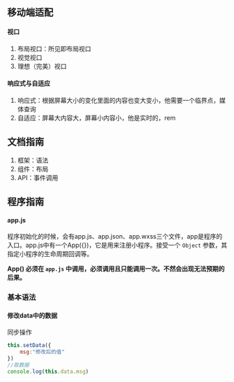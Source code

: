 ## 移动端适配

#### 视口

1. 布局视口：所见即布局视口
2. 视觉视口
3. 理想（完美）视口

#### 响应式与自适应

1. 响应式：根据屏幕大小的变化里面的内容也变大变小，他需要一个临界点，媒体查询 
2. 自适应：屏幕大内容大，屏幕小内容小，他是实时的，rem

## 文档指南

1. 框架：语法
2. 组件：布局
3. API：事件调用

## 程序指南

#### app.js

程序初始化的时候，会有app.js、app.json、app.wxss三个文件，app是程序的入口。app.js中有一个App({})，它是用来注册小程序。接受一个 `Object` 参数，其指定小程序的生命周期回调等。

**App() 必须在 `app.js` 中调用，必须调用且只能调用一次。不然会出现无法预期的后果。**

### 基本语法

#### 修改data中的数据

同步操作

```js
this.setData({
    msg:"修改后的值"
})
//取数据
console.log(this.data.msg)
```

